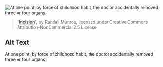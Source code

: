 ![At one point, by force of childhood habit, the doctor accidentally removed three or four organs.](https://imgs.xkcd.com/comics/incision.png)
> "[Incision](https://xkcd.com/738/)", by Randall Munroe, licensed under Creative Commons Attribution-NonCommercial 2.5 License

## Alt Text
At one point, by force of childhood habit, the doctor accidentally removed three or four organs.
